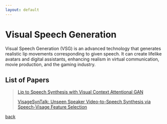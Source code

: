 ```yaml
---
layout: default
---
```


# Visual Speech Generation

Visual Speech Generation (VSG) is an advanced technology that generates realistic lip movements corresponding to given speech. It can create lifelike avatars and digital assistants, enhancing realism in virtual communication, movie production, and the gaming industry.

## List of Papers

> [Lip to Speech Synthesis with Visual Context Attentional GAN](https://arxiv.org/abs/2204.01726)
> 
> [VisageSynTalk: Unseen Speaker Video-to-Speech Synthesis via Speech-Visage Feature Selection](https://arxiv.org/abs/2206.07458)

[back](../index.html)
